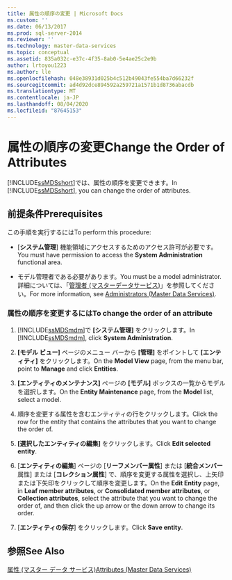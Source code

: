 ```yaml
---
title: 属性の順序の変更 | Microsoft Docs
ms.custom: ''
ms.date: 06/13/2017
ms.prod: sql-server-2014
ms.reviewer: ''
ms.technology: master-data-services
ms.topic: conceptual
ms.assetid: 835a032c-e37c-4f35-8ab0-5e4ae25c2e9b
author: lrtoyou1223
ms.author: lle
ms.openlocfilehash: 048e38931d025b4c512b49043fe554ba7d66232f
ms.sourcegitcommit: ad4d92dce894592a259721a1571b1d8736abacdb
ms.translationtype: MT
ms.contentlocale: ja-JP
ms.lasthandoff: 08/04/2020
ms.locfileid: "87645153"
---
```

# <a name="change-the-order-of-attributes"></a><span data-ttu-id="d6458-102">属性の順序の変更</span><span class="sxs-lookup"><span data-stu-id="d6458-102">Change the Order of Attributes</span></span>
  <span data-ttu-id="d6458-103">[!INCLUDE[ssMDSshort](../includes/ssmdsshort-md.md)]では、属性の順序を変更できます。</span><span class="sxs-lookup"><span data-stu-id="d6458-103">In [!INCLUDE[ssMDSshort](../includes/ssmdsshort-md.md)], you can change the order of attributes.</span></span>  
  
## <a name="prerequisites"></a><span data-ttu-id="d6458-104">前提条件</span><span class="sxs-lookup"><span data-stu-id="d6458-104">Prerequisites</span></span>  
 <span data-ttu-id="d6458-105">この手順を実行するには</span><span class="sxs-lookup"><span data-stu-id="d6458-105">To perform this procedure:</span></span>  
  
-   <span data-ttu-id="d6458-106">[**システム管理**] 機能領域にアクセスするためのアクセス許可が必要です。</span><span class="sxs-lookup"><span data-stu-id="d6458-106">You must have permission to access the **System Administration** functional area.</span></span>  
  
-   <span data-ttu-id="d6458-107">モデル管理者である必要があります。</span><span class="sxs-lookup"><span data-stu-id="d6458-107">You must be a model administrator.</span></span> <span data-ttu-id="d6458-108">詳細については、「[管理者 &#40;マスターデータサービス&#41;](administrators-master-data-services.md)」を参照してください。</span><span class="sxs-lookup"><span data-stu-id="d6458-108">For more information, see [Administrators &#40;Master Data Services&#41;](administrators-master-data-services.md).</span></span>  
  
### <a name="to-change-the-order-of-an-attribute"></a><span data-ttu-id="d6458-109">属性の順序を変更するには</span><span class="sxs-lookup"><span data-stu-id="d6458-109">To change the order of an attribute</span></span>  
  
1.  <span data-ttu-id="d6458-110">[!INCLUDE[ssMDSmdm](../includes/ssmdsmdm-md.md)]で **[システム管理]** をクリックします。</span><span class="sxs-lookup"><span data-stu-id="d6458-110">In [!INCLUDE[ssMDSmdm](../includes/ssmdsmdm-md.md)], click **System Administration**.</span></span>  
  
2.  <span data-ttu-id="d6458-111">**[モデル ビュー]** ページのメニュー バーから **[管理]** をポイントして **[エンティティ]** をクリックします。</span><span class="sxs-lookup"><span data-stu-id="d6458-111">On the **Model View** page, from the menu bar, point to **Manage** and click **Entities**.</span></span>  
  
3.  <span data-ttu-id="d6458-112">**[エンティティのメンテナンス]** ページの **[モデル]** ボックスの一覧からモデルを選択します。</span><span class="sxs-lookup"><span data-stu-id="d6458-112">On the **Entity Maintenance** page, from the **Model** list, select a model.</span></span>  
  
4.  <span data-ttu-id="d6458-113">順序を変更する属性を含むエンティティの行をクリックします。</span><span class="sxs-lookup"><span data-stu-id="d6458-113">Click the row for the entity that contains the attributes that you want to change the order of.</span></span>  
  
5.  <span data-ttu-id="d6458-114">**[選択したエンティティの編集]** をクリックします。</span><span class="sxs-lookup"><span data-stu-id="d6458-114">Click **Edit selected entity**.</span></span>  
  
6.  <span data-ttu-id="d6458-115">[**エンティティの編集**] ページの [**リーフメンバー属性**] または [**統合メンバー**属性] または [**コレクション属性**] で、順序を変更する属性を選択し、上矢印または下矢印をクリックして順序を変更します。</span><span class="sxs-lookup"><span data-stu-id="d6458-115">On the **Edit Entity** page, in **Leaf member attributes**, or **Consolidated member attributes**, or **Collection attributes**, select the attribute that you want to change the order of, and then click the up arrow or the down arrow to change its order.</span></span>  
  
7.  <span data-ttu-id="d6458-116">[**エンティティの保存**] をクリックします。</span><span class="sxs-lookup"><span data-stu-id="d6458-116">Click **Save entity**.</span></span>  
  
## <a name="see-also"></a><span data-ttu-id="d6458-117">参照</span><span class="sxs-lookup"><span data-stu-id="d6458-117">See Also</span></span>  
 [<span data-ttu-id="d6458-118">属性 (マスター データ サービス)</span><span class="sxs-lookup"><span data-stu-id="d6458-118">Attributes &#40;Master Data Services&#41;</span></span>](../../2014/master-data-services/attributes-master-data-services.md)  
  
  
